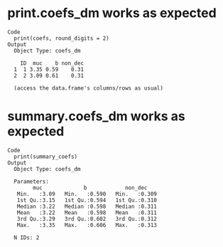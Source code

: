 # print.coefs_dm works as expected

    Code
      print(coefs, round_digits = 2)
    Output
      Object Type: coefs_dm
      
        ID  muc    b non_dec
      1  1 3.35 0.59    0.31
      2  2 3.09 0.61    0.31
      
      (access the data.frame's columns/rows as usual)

# summary.coefs_dm works as expected

    Code
      print(summary_coefs)
    Output
      Object Type: coefs_dm
      
      Parameters:
            muc             b            non_dec     
       Min.   :3.09   Min.   :0.590   Min.   :0.309  
       1st Qu.:3.15   1st Qu.:0.594   1st Qu.:0.310  
       Median :3.22   Median :0.598   Median :0.311  
       Mean   :3.22   Mean   :0.598   Mean   :0.311  
       3rd Qu.:3.29   3rd Qu.:0.602   3rd Qu.:0.312  
       Max.   :3.35   Max.   :0.606   Max.   :0.313  
      
      N IDs: 2 

